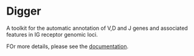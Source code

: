 # Digger
A toolkit for the automatic annotation of V,D and J genes and associated features in IG receptor genomic loci.

FOr more details, please see the [documentation](https://williamdlees.github.io/digger/_build/html/introduction.html).
